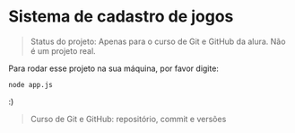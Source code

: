 <h1>Sistema de cadastro de jogos</h1>

>Status do projeto: Apenas para o curso de Git e GitHub da alura. Não é um projeto real. 

Para rodar esse projeto na sua máquina, por favor digite:

```
node app.js
```
:)

>Curso de Git e GitHub: repositório, commit e versões
